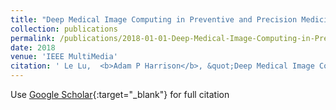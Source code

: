 ```yaml
---
title: "Deep Medical Image Computing in Preventive and Precision Medicine"
collection: publications
permalink: /publications/2018-01-01-Deep-Medical-Image-Computing-in-Preventive-and-Precision-Medicine
date: 2018
venue: 'IEEE MultiMedia'
citation: ' Le Lu,  <b>Adam P Harrison</b>, &quot;Deep Medical Image Computing in Preventive and Precision Medicine.&quot; IEEE MultiMedia, 2018.'
---
```

Use [Google Scholar](https://scholar.google.com/scholar?q=Deep+Medical+Image+Computing+in+Preventive+and+Precision+Medicine){:target="_blank"} for full citation